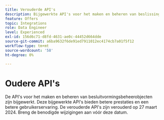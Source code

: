 ```yaml
---
title: Verouderde API's
description: Bijgewerkte API's voor het maken en beheren van beslissingsbeheerobjecten.
feature: Offers
topic: Integrations
role: Data Engineer
level: Experienced
exl-id: 156d6c71-d8fd-4631-ae0c-44452d664dde
source-git-commit: a6ba9632f6de91ed7911012ec4174cb7a01f5f12
workflow-type: tm+mt
source-wordcount: '58'
ht-degree: 0%

---
```



# Oudere API&#39;s

De API&#39;s voor het maken en beheren van besluitvormingsbeheerobjecten zijn bijgewerkt. Deze bijgewerkte API&#39;s bieden betere prestaties en een betere gebruikerservaring. De verouderde API&#39;s zijn verouderd op 27 maart 2024. Breng de benodigde wijzigingen aan vóór deze datum.